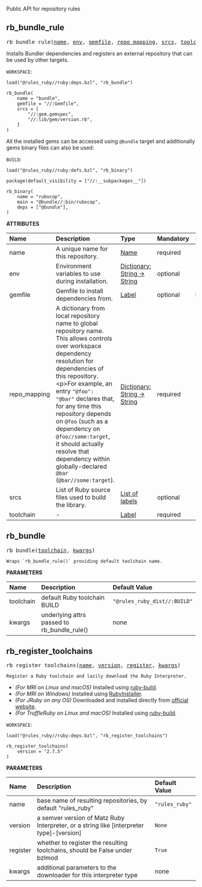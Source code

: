 <!-- Generated with Stardoc: http://skydoc.bazel.build -->

Public API for repository rules

<a id="rb_bundle_rule"></a>

## rb_bundle_rule

<pre>
rb_bundle_rule(<a href="#rb_bundle_rule-name">name</a>, <a href="#rb_bundle_rule-env">env</a>, <a href="#rb_bundle_rule-gemfile">gemfile</a>, <a href="#rb_bundle_rule-repo_mapping">repo_mapping</a>, <a href="#rb_bundle_rule-srcs">srcs</a>, <a href="#rb_bundle_rule-toolchain">toolchain</a>)
</pre>


Installs Bundler dependencies and registers an external repository
that can be used by other targets.

`WORKSPACE`:
```bazel
load("@rules_ruby//ruby:deps.bzl", "rb_bundle")

rb_bundle(
    name = "bundle",
    gemfile = "//:Gemfile",
    srcs = [
        "//:gem.gemspec",
        "//:lib/gem/version.rb",
    ]
)
```

All the installed gems can be accessed using `@bundle` target and additionally
gems binary files can also be used:

`BUILD`:
```bazel
load("@rules_ruby//ruby:defs.bzl", "rb_binary")

package(default_visibility = ["//:__subpackages__"])

rb_binary(
    name = "rubocop",
    main = "@bundle//:bin/rubocop",
    deps = ["@bundle"],
)
```
    

**ATTRIBUTES**


| Name  | Description | Type | Mandatory | Default |
| :------------- | :------------- | :------------- | :------------- | :------------- |
| <a id="rb_bundle_rule-name"></a>name |  A unique name for this repository.   | <a href="https://bazel.build/concepts/labels#target-names">Name</a> | required |  |
| <a id="rb_bundle_rule-env"></a>env |  Environment variables to use during installation.   | <a href="https://bazel.build/rules/lib/dict">Dictionary: String -> String</a> | optional | <code>{}</code> |
| <a id="rb_bundle_rule-gemfile"></a>gemfile |  Gemfile to install dependencies from.   | <a href="https://bazel.build/concepts/labels">Label</a> | optional | <code>None</code> |
| <a id="rb_bundle_rule-repo_mapping"></a>repo_mapping |  A dictionary from local repository name to global repository name. This allows controls over workspace dependency resolution for dependencies of this repository.&lt;p&gt;For example, an entry <code>"@foo": "@bar"</code> declares that, for any time this repository depends on <code>@foo</code> (such as a dependency on <code>@foo//some:target</code>, it should actually resolve that dependency within globally-declared <code>@bar</code> (<code>@bar//some:target</code>).   | <a href="https://bazel.build/rules/lib/dict">Dictionary: String -> String</a> | required |  |
| <a id="rb_bundle_rule-srcs"></a>srcs |  List of Ruby source files used to build the library.   | <a href="https://bazel.build/concepts/labels">List of labels</a> | optional | <code>[]</code> |
| <a id="rb_bundle_rule-toolchain"></a>toolchain |  -   | <a href="https://bazel.build/concepts/labels">Label</a> | required |  |


<a id="rb_bundle"></a>

## rb_bundle

<pre>
rb_bundle(<a href="#rb_bundle-toolchain">toolchain</a>, <a href="#rb_bundle-kwargs">kwargs</a>)
</pre>

    Wraps `rb_bundle_rule()` providing default toolchain name.

**PARAMETERS**


| Name  | Description | Default Value |
| :------------- | :------------- | :------------- |
| <a id="rb_bundle-toolchain"></a>toolchain |  default Ruby toolchain BUILD   |  <code>"@rules_ruby_dist//:BUILD"</code> |
| <a id="rb_bundle-kwargs"></a>kwargs |  underlying attrs passed to rb_bundle_rule()   |  none |


<a id="rb_register_toolchains"></a>

## rb_register_toolchains

<pre>
rb_register_toolchains(<a href="#rb_register_toolchains-name">name</a>, <a href="#rb_register_toolchains-version">version</a>, <a href="#rb_register_toolchains-register">register</a>, <a href="#rb_register_toolchains-kwargs">kwargs</a>)
</pre>

    Register a Ruby toolchain and lazily download the Ruby Interpreter.

* _(For MRI on Linux and macOS)_ Installed using [ruby-build](https://github.com/rbenv/ruby-build).
* _(For MRI on Windows)_ Installed using [RubyInstaller](https://rubyinstaller.org).
* _(For JRuby on any OS)_ Downloaded and installed directly from [official website](https://www.jruby.org).
* _(For TruffleRuby on Linux and macOS)_ Installed using [ruby-build](https://github.com/rbenv/ruby-build).

`WORKSPACE`:
```bazel
load("@rules_ruby//ruby:deps.bzl", "rb_register_toolchains")

rb_register_toolchains(
    version = "2.7.5"
)
```


**PARAMETERS**


| Name  | Description | Default Value |
| :------------- | :------------- | :------------- |
| <a id="rb_register_toolchains-name"></a>name |  base name of resulting repositories, by default "rules_ruby"   |  <code>"rules_ruby"</code> |
| <a id="rb_register_toolchains-version"></a>version |  a semver version of Matz Ruby Interpreter, or a string like [interpreter type]-[version]   |  <code>None</code> |
| <a id="rb_register_toolchains-register"></a>register |  whether to register the resulting toolchains, should be False under bzlmod   |  <code>True</code> |
| <a id="rb_register_toolchains-kwargs"></a>kwargs |  additional parameters to the downloader for this interpreter type   |  none |


